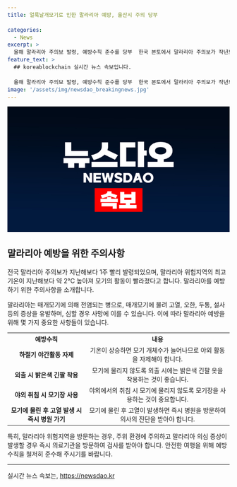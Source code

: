 ```yaml
---
title: 얼룩날개모기로 인한 말라리아 예방, 울산시 주의 당부

categories:
  - News
excerpt: >
  올해 말라리아 주의보 발령, 예방수칙 준수를 당부  한국 본토에서 말라리아 주의보가 작년보다 1주 일찍 발령되었습니다. 이는 올 해 상반기 기온 상승으로 모기 활동이 촉진되며 올해 전국 주의보 발령이 18일에 이른 결과입니다. 말라리아 예방을 위해 야외 활동 시 모기에 물리지 않도록 예방수칙을 철저히 지켜야 합니다. 특히 위험지역 방문객들은 말라리아 의심 증상이 발생할 경우 즉시 의료기관을 찾아 검사를 받아야 합니다.
feature_text: >
  ## koreablockchain 실시간 뉴스 속보입니다.

  올해 말라리아 주의보 발령, 예방수칙 준수를 당부  한국 본토에서 말라리아 주의보가 작년보다 1주 일찍 발령되었습니다. 이는 올 해 상반기 기온 상승으로 모기 활동이 촉진되며 올해 전국 주의보 발령이 18일에 이른 결과입니다. 말라리아 예방을 위해 야외 활동 시 모기에 물리지 않도록 예방수칙을 철저히 지켜야 합니다. 특히 위험지역 방문객들은 말라리아 의심 증상이 발생할 경우 즉시 의료기관을 찾아 검사를 받아야 합니다.
image: '/assets/img/newsdao_breakingnews.jpg'
---
```


<p><img src="/assets/img/newsdao_breakingnews.jpg" alt="koreablockchain 속보" /></p>

<h2 data-ke-size="size26">말라리아 예방을 위한 주의사항</h2>

<p>전국 말라리아 주의보가 지난해보다 1주 빨리 발령되었으며, 말라리아 위험지역의 최고 기온이 지난해보다 약 2°C 높아져 모기의 활동이 빨라졌다고 합니다. 말라리아를 예방하기 위한 주의사항을 소개합니다.</p>

<p data-ke-size="size16">말라리아는 매개모기에 의해 전염되는 병으로, 매개모기에 물려 고열, 오한, 두통, 설사 등의 증상을 유발하며, 심할 경우 사망에 이를 수 있습니다. 이에 따라 말라리아 예방을 위해 몇 가지 중요한 사항들이 있습니다.</p>

<table>
    <tr>
        <th>예방수칙</th>
        <th>내용</th>
    </tr>
    <tr>
        <td style="text-align: center; height: 17px;"><b>하절기 야간활동 자제</b></td>
        <td style="text-align: center; height: 17px;">기온이 상승하면 모기 개체수가 늘어나므로 야외 활동을 자제해야 합니다.</td>
    </tr>
    <tr>
        <td style="text-align: center; height: 17px;"><b>외출 시 밝은색 긴팔 착용</b></td>
        <td style="text-align: center; height: 17px;">모기에 물리지 않도록 외출 시에는 밝은색 긴팔 옷을 착용하는 것이 좋습니다.</td>
    </tr>
    <tr>
        <td style="text-align: center; height: 17px;"><b>야외 취침 시 모기장 사용</b></td>
        <td style="text-align: center; height: 17px;">야외에서의 취침 시 모기에 물리지 않도록 모기장을 사용하는 것이 중요합니다.</td>
    </tr>
    <tr>
        <td style="text-align: center; height: 17px;"><b>모기에 물린 후 고열 발생 시 즉시 병원 가기</b></td>
        <td style="text-align: center; height: 17px;">모기에 물린 후 고열이 발생하면 즉시 병원을 방문하여 의사의 진단을 받아야 합니다.</td>
    </tr>
</table>

<p data-ke-size="size16">특히, 말라리아 위험지역을 방문하는 경우, 주위 환경에 주의하고 말라리아 의심 증상이 발생할 경우 즉시 의료기관을 방문하여 검사를 받아야 합니다. 안전한 여행을 위해 예방수칙을 철저히 준수해 주시기를 바랍니다.</p>

<p><hr></p>
실시간 뉴스 속보는, <a href="https://newsdao.kr" rel="dofollow">https://newsdao.kr</a>


